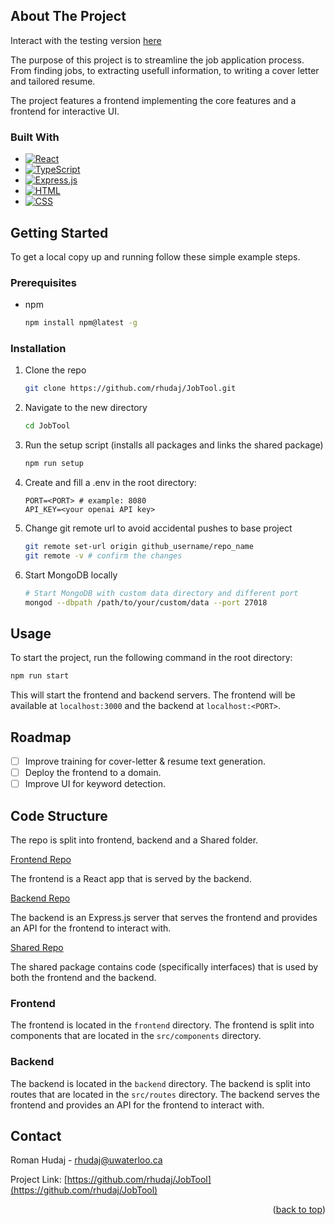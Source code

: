 <!-- ABOUT THE PROJECT -->
## About The Project

Interact with the testing version [here](https://rhudaj.github.io/JobTool-Frontend/)

The purpose of this project is to streamline the job application process. From finding jobs, to extracting usefull information, to writing a cover letter and tailored resume.

The project features a frontend implementing the core features and a frontend for interactive UI.

### Built With

* [![React](https://img.shields.io/badge/React-%2320232a.svg?logo=react&logoColor=%2361DAFB)](#)
* [![TypeScript](https://img.shields.io/badge/TypeScript-3178C6?logo=typescript&logoColor=fff)](#)
* [![Express.js](https://img.shields.io/badge/Express.js-%23404d59.svg?logo=express&logoColor=%2361DAFB)](#)
* [![HTML](https://img.shields.io/badge/HTML-%23E34F26.svg?logo=html5&logoColor=white)](#)
* [![CSS](https://img.shields.io/badge/CSS-1572B6?logo=css3&logoColor=fff)](#)

<!-- GETTING STARTED -->
## Getting Started

To get a local copy up and running follow these simple example steps.

### Prerequisites

* npm
  ```sh
  npm install npm@latest -g
  ```

### Installation

1. Clone the repo
   ```sh
   git clone https://github.com/rhudaj/JobTool.git
   ```
2. Navigate to the new directory
   ```sh
   cd JobTool
   ```
3. Run the setup script (installs all packages and links the shared package)
   ```sh
   npm run setup
   ```
7. Create and fill a .env in the root directory:
   ```env
   PORT=<PORT> # example: 8080
   API_KEY=<your openai API key>
   ```
8. Change git remote url to avoid accidental pushes to base project
   ```sh
   git remote set-url origin github_username/repo_name
   git remote -v # confirm the changes
   ```

9. Start MongoDB locally
   ```sh
   # Start MongoDB with custom data directory and different port
   mongod --dbpath /path/to/your/custom/data --port 27018
   ```

<!-- USAGE EXAMPLES -->
## Usage

To start the project, run the following command in the root directory:
```sh
npm run start
```

This will start the frontend and backend servers. The frontend will be available at `localhost:3000` and the backend at `localhost:<PORT>`.

<!-- ROADMAP -->
## Roadmap

- [ ] Improve training for cover-letter & resume text generation.
- [ ] Deploy the frontend to a domain.
- [ ] Improve UI for keyword detection.

## Code Structure

The repo is split into frontend, backend and a Shared folder.

[Frontend Repo](https://github.com/rhudaj/JobTool-Frontend)

The frontend is a React app that is served by the backend.

[Backend Repo](https://github.com/rhudaj/JobTool-Backend)

The backend is an Express.js server that serves the frontend and provides an API for the frontend to interact with.

[Shared Repo](https://github.com/rhudaj/JobTool-Shared)

The shared package contains code (specifically interfaces) that is used by both the frontend and the backend.

### Frontend

The frontend is located in the `frontend` directory. The frontend is split into components that are located in the `src/components` directory.

### Backend

The backend is located in the `backend` directory. The backend is split into routes that are located in the `src/routes` directory. The backend serves the frontend and provides an API for the frontend to interact with.

<!-- CONTACT -->
## Contact

Roman Hudaj - rhudaj@uwaterloo.ca

Project Link: [https://github.com/rhudaj/JobTool](https://github.com/rhudaj/JobTool)

<p align="right">(<a href="#readme-top">back to top</a>)</p>